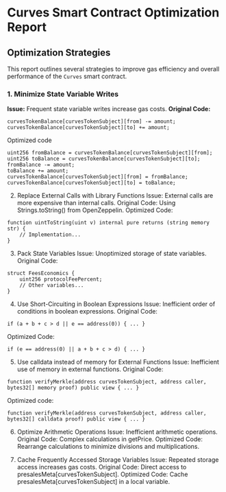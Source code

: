 # Curves Smart Contract Optimization Report

## Optimization Strategies
This report outlines several strategies to improve gas efficiency and overall performance of the `Curves` smart contract.

### 1. Minimize State Variable Writes
**Issue:** Frequent state variable writes increase gas costs.
**Original Code:**
```solidity
curvesTokenBalance[curvesTokenSubject][from] -= amount;
curvesTokenBalance[curvesTokenSubject][to] += amount;
```

Optimized code
```solidity
uint256 fromBalance = curvesTokenBalance[curvesTokenSubject][from];
uint256 toBalance = curvesTokenBalance[curvesTokenSubject][to];
fromBalance -= amount;
toBalance += amount;
curvesTokenBalance[curvesTokenSubject][from] = fromBalance;
curvesTokenBalance[curvesTokenSubject][to] = toBalance;
```

2. Replace External Calls with Library Functions
Issue: External calls are more expensive than internal calls.
Original Code: Using Strings.toString() from OpenZeppelin.
Optimized Code:
```
function uintToString(uint v) internal pure returns (string memory str) {
    // Implementation...
}
```
3. Pack State Variables
Issue: Unoptimized storage of state variables.
Original Code:
```
struct FeesEconomics {
    uint256 protocolFeePercent;
    // Other variables...
}
```
4. Use Short-Circuiting in Boolean Expressions
Issue: Inefficient order of conditions in boolean expressions.
Original Code:
```
if (a + b + c > d || e == address(0)) { ... }
```
Optimized Code:
```
if (e == address(0) || a + b + c > d) { ... }
```
5. Use calldata instead of memory for External Functions
Issue: Inefficient use of memory in external functions.
Original Code:
```
function verifyMerkle(address curvesTokenSubject, address caller, bytes32[] memory proof) public view { ... }
```
Optimized code:
```
function verifyMerkle(address curvesTokenSubject, address caller, bytes32[] calldata proof) public view { ... }
```
6. Optimize Arithmetic Operations
Issue: Inefficient arithmetic operations.
Original Code: Complex calculations in getPrice.
Optimized Code: Rearrange calculations to minimize divisions and multiplications.

7. Cache Frequently Accessed Storage Variables
Issue: Repeated storage access increases gas costs.
Original Code: Direct access to presalesMeta[curvesTokenSubject].
Optimized Code: Cache presalesMeta[curvesTokenSubject] in a local variable.
